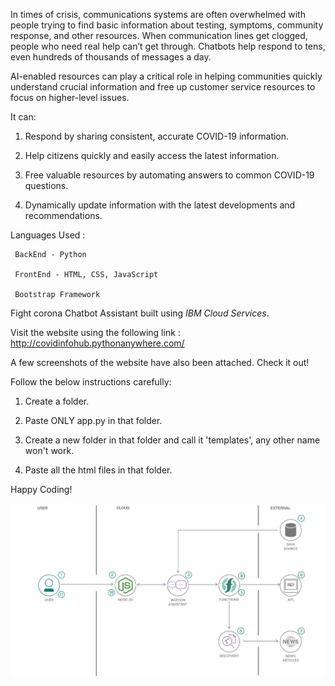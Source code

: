 In times of crisis, communications systems are often overwhelmed with people trying to find basic information about testing, symptoms, community response, and other resources. When communication lines get clogged, people who need real help can’t get through. Chatbots help respond to tens, even hundreds of thousands of messages a day. 

AI-enabled resources can play a critical role in helping communities quickly understand crucial information and free up customer service resources to focus on higher-level issues.

It can:

1) Respond by sharing consistent, accurate COVID-19 information.

2) Help citizens quickly and easily access the latest information.

3) Free valuable resources by automating answers to common COVID-19 questions.

4) Dynamically update information with the latest developments and recommendations.
 





 Languages Used :

     BackEnd - Python

     FrontEnd - HTML, CSS, JavaScript

     Bootstrap Framework
     
 Fight corona Chatbot Assistant built using *IBM Cloud Services*.
 
 Visit the website using the following link : http://covidinfohub.pythonanywhere.com/
 
 A few screenshots of the website have also been attached. Check it out!
 
 
Follow the below instructions carefully:

1) Create a folder.

2) Paste ONLY app.py in that folder.

3) Create a new folder in that folder and call it 'templates', any other name won't work.

4) Paste all the html files in that folder.

Happy Coding!





![flow](flow.png)
